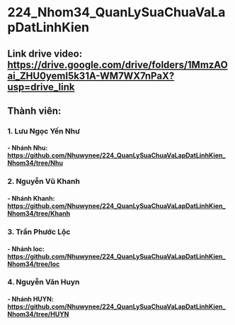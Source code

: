 # 224_Nhom34_QuanLySuaChuaVaLapDatLinhKien
## Link drive video: https://drive.google.com/drive/folders/1MmzAOai_ZHU0yemI5k31A-WM7WX7nPaX?usp=drive_link
## Thành viên:
### 1. Lưu Ngọc Yến Như 
####   - Nhánh Nhu: https://github.com/Nhuwynee/224_QuanLySuaChuaVaLapDatLinhKien_Nhom34/tree/Nhu
### 2. Nguyễn Vũ Khanh 
####   - Nhánh Khanh: https://github.com/Nhuwynee/224_QuanLySuaChuaVaLapDatLinhKien_Nhom34/tree/Khanh
### 3. Trần Phước Lộc 
####   - Nhánh loc: https://github.com/Nhuwynee/224_QuanLySuaChuaVaLapDatLinhKien_Nhom34/tree/loc
### 4. Nguyễn Văn Huyn 
####   - Nhánh HUYN: https://github.com/Nhuwynee/224_QuanLySuaChuaVaLapDatLinhKien_Nhom34/tree/HUYN
